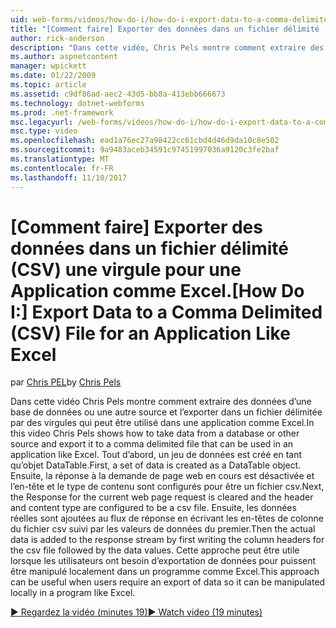 ```yaml
---
uid: web-forms/videos/how-do-i/how-do-i-export-data-to-a-comma-delimited-csv-file-for-an-application-like-excel
title: "[Comment faire] Exporter des données dans un fichier délimité (CSV) une virgule pour une Application comme Excel | Documents Microsoft"
author: rick-anderson
description: "Dans cette vidéo, Chris Pels montre comment extraire des données d’une base de données ou une autre source et l’exporter dans un fichier délimitée par des virgules qui peut être utilisé dans une application li..."
ms.author: aspnetcontent
manager: wpickett
ms.date: 01/22/2009
ms.topic: article
ms.assetid: c9df86ad-aec2-43d5-bb8a-413ebb666673
ms.technology: dotnet-webforms
ms.prod: .net-framework
msc.legacyurl: /web-forms/videos/how-do-i/how-do-i-export-data-to-a-comma-delimited-csv-file-for-an-application-like-excel
msc.type: video
ms.openlocfilehash: ead1a76ec27a98422cc61cbd4d46d9da10c8e502
ms.sourcegitcommit: 9a9483aceb34591c97451997036a9120c3fe2baf
ms.translationtype: MT
ms.contentlocale: fr-FR
ms.lasthandoff: 11/10/2017
---
```

<a name="how-do-i-export-data-to-a-comma-delimited-csv-file-for-an-application-like-excel"></a><span data-ttu-id="da838-103">[Comment faire] Exporter des données dans un fichier délimité (CSV) une virgule pour une Application comme Excel.</span><span class="sxs-lookup"><span data-stu-id="da838-103">[How Do I:] Export Data to a Comma Delimited (CSV) File for an Application Like Excel</span></span>
====================
<span data-ttu-id="da838-104">par [Chris PEL](https://twitter.com/chrispels)</span><span class="sxs-lookup"><span data-stu-id="da838-104">by [Chris Pels](https://twitter.com/chrispels)</span></span>

<span data-ttu-id="da838-105">Dans cette vidéo Chris Pels montre comment extraire des données d’une base de données ou une autre source et l’exporter dans un fichier délimitée par des virgules qui peut être utilisé dans une application comme Excel.</span><span class="sxs-lookup"><span data-stu-id="da838-105">In this video Chris Pels shows how to take data from a database or other source and export it to a comma delimited file that can be used in an application like Excel.</span></span> <span data-ttu-id="da838-106">Tout d’abord, un jeu de données est créé en tant qu’objet DataTable.</span><span class="sxs-lookup"><span data-stu-id="da838-106">First, a set of data is created as a DataTable object.</span></span> <span data-ttu-id="da838-107">Ensuite, la réponse à la demande de page web en cours est désactivée et l’en-tête et le type de contenu sont configurés pour être un fichier csv.</span><span class="sxs-lookup"><span data-stu-id="da838-107">Next, the Response for the current web page request is cleared and the header and content type are configured to be a csv file.</span></span> <span data-ttu-id="da838-108">Ensuite, les données réelles sont ajoutées au flux de réponse en écrivant les en-têtes de colonne du fichier csv suivi par les valeurs de données du premier.</span><span class="sxs-lookup"><span data-stu-id="da838-108">Then the actual data is added to the response stream by first writing the column headers for the csv file followed by the data values.</span></span> <span data-ttu-id="da838-109">Cette approche peut être utile lorsque les utilisateurs ont besoin d’exportation de données pour puissent être manipulé localement dans un programme comme Excel.</span><span class="sxs-lookup"><span data-stu-id="da838-109">This approach can be useful when users require an export of data so it can be manipulated locally in a program like Excel.</span></span>

[<span data-ttu-id="da838-110">&#9654; Regardez la vidéo (minutes 19)</span><span class="sxs-lookup"><span data-stu-id="da838-110">&#9654; Watch video (19 minutes)</span></span>](https://channel9.msdn.com/Blogs/ASP-NET-Site-Videos/how-do-i-export-data-to-a-comma-delimited-csv-file-for-an-application-like-excel)
